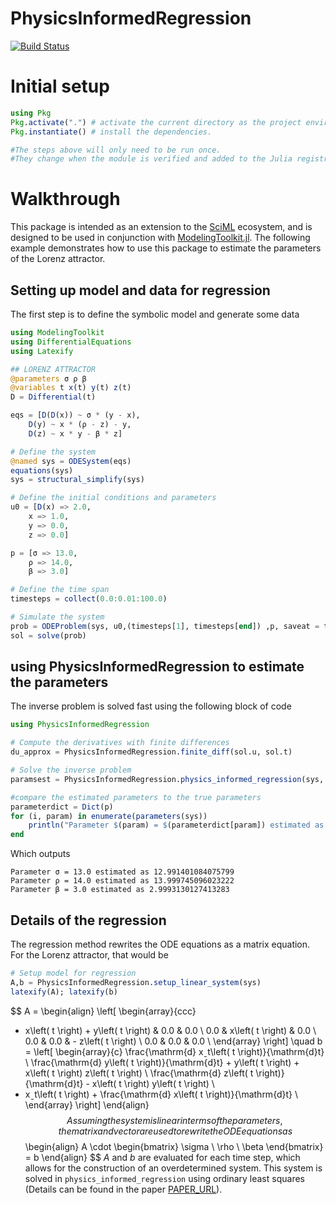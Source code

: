 # PhysicsInformedRegression

[![Build Status](https://github.com/MarcusGalea/PhysicsInformedRegression.jl/actions/workflows/CI.yml/badge.svg?branch=master)](https://github.com/MarcusGalea/PhysicsInformedRegression.jl/actions/workflows/CI.yml?query=branch%3Amaster)

# Initial setup

```julia
using Pkg
Pkg.activate(".") # activate the current directory as the project environment.
Pkg.instantiate() # install the dependencies.

#The steps above will only need to be run once. 
#They change when the module is verified and added to the Julia registry.
```

# Walkthrough
This package is intended as an extension to the [SciML](https://sciml.ai/) ecosystem, and is designed to be used in conjunction with [ModelingToolkit.jl](https://mtk.sciml.ai/dev/). The following example demonstrates how to use this package to estimate the parameters of the Lorenz attractor.
## Setting up model and data for regression
The first step is to define the symbolic model and generate some data
```julia
using ModelingToolkit
using DifferentialEquations
using Latexify

## LORENZ ATTRACTOR
@parameters σ ρ β
@variables t x(t) y(t) z(t)
D = Differential(t)

eqs = [D(D(x)) ~ σ * (y - x),
    D(y) ~ x * (ρ - z) - y,
    D(z) ~ x * y - β * z]

# Define the system
@named sys = ODESystem(eqs)
equations(sys)
sys = structural_simplify(sys)

# Define the initial conditions and parameters
u0 = [D(x) => 2.0,
    x => 1.0,
    y => 0.0,
    z => 0.0]

p = [σ => 13.0,
    ρ => 14.0,
    β => 3.0]

# Define the time span
timesteps = collect(0.0:0.01:100.0)

# Simulate the system
prob = ODEProblem(sys, u0,(timesteps[1], timesteps[end]) ,p, saveat = timesteps)
sol = solve(prob)
```
## using PhysicsInformedRegression to estimate the parameters
The inverse problem is solved fast using the following block of code
```julia
using PhysicsInformedRegression

# Compute the derivatives with finite differences
du_approx = PhysicsInformedRegression.finite_diff(sol.u, sol.t)

# Solve the inverse problem
paramsest = PhysicsInformedRegression.physics_informed_regression(sys, sol.u, du_approx)

#compare the estimated parameters to the true parameters
parameterdict = Dict(p)
for (i, param) in enumerate(parameters(sys))
    println("Parameter $(param) = $(parameterdict[param]) estimated as $(paramsest[i])")
end
```
Which outputs
```
Parameter σ = 13.0 estimated as 12.991401084075799
Parameter ρ = 14.0 estimated as 13.999745096023222
Parameter β = 3.0 estimated as 2.9993130127413283
```

## Details of the regression
The regression method rewrites the ODE equations as a matrix equation. For the Lorenz attractor, that would be
```julia
# Setup model for regression
A,b = PhysicsInformedRegression.setup_linear_system(sys)
latexify(A); latexify(b)
```
$$
A = \begin{align}
\left[
\begin{array}{ccc}
 - x\left( t \right) + y\left( t \right) & 0.0 & 0.0 \\
0.0 & x\left( t \right) & 0.0 \\
0.0 & 0.0 &  - z\left( t \right) \\
0.0 & 0.0 & 0.0 \\
\end{array}
\right]
\quad
b = 
\left[
\begin{array}{c}
\frac{\mathrm{d} xˍt\left( t \right)}{\mathrm{d}t} \\
\frac{\mathrm{d} y\left( t \right)}{\mathrm{d}t} + y\left( t \right) + x\left( t \right) z\left( t \right) \\
\frac{\mathrm{d} z\left( t \right)}{\mathrm{d}t} - x\left( t \right) y\left( t \right) \\
 - xˍt\left( t \right) + \frac{\mathrm{d} x\left( t \right)}{\mathrm{d}t} \\
\end{array}
\right]
\end{align}
$$
Assuming the system is linear in terms of the parameters, the matrix and vector are used to rewrite the ODE equations as
$$
\begin{align}
A \cdot \begin{bmatrix} \sigma \\ \rho \\ \beta \end{bmatrix} = b
\end{align}
$$
$A$ and $b$ are evaluated for each time step, which allows for the construction of an overdetermined system. This system is solved in `physics_informed_regression` using ordinary least squares (Details can be found in the paper [PAPER_URL]()).


